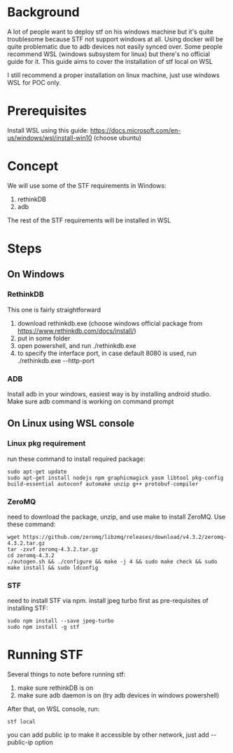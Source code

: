 # Background
A lot of people want to deploy stf on his windows machine but it's quite troublesome because STF not support windows at all. Using docker will be quite problematic due to adb devices not easily synced over. Some people recommend WSL (windows subsystem for linux) but there's no official guide for it. This guide aims to cover the installation of stf local on WSL

I still recommend a proper installation on linux machine, just use windows WSL for POC only.

# Prerequisites
Install WSL using this guide: https://docs.microsoft.com/en-us/windows/wsl/install-win10 (choose ubuntu)

# Concept
We will use some of the STF requirements in Windows:
1. rethinkDB
2. adb

The rest of the STF requirements will be installed in WSL

# Steps

## On Windows

### RethinkDB
This one is fairly straightforward
1. download rethinkdb.exe (choose windows official package from https://www.rethinkdb.com/docs/install/)
2. put in some folder
3. open powershell, and run ./rethinkdb.exe
4. to specify the interface port, in case default 8080 is used, run ./rethinkdb.exe --http-port <desired port>
  
### ADB
Install adb in your windows, easiest way is by installing android studio. Make sure adb command is working on command prompt

## On Linux using WSL console

### Linux pkg requirement
run these command to install required package:
~~~
sudo apt-get update
sudo apt-get install nodejs npm graphicmagick yasm libtool pkg-config build-essential autoconf automake unzip g++ protobuf-compiler
~~~

### ZeroMQ
need to download the package, unzip, and use make to install ZeroMQ. Use these command:
~~~
wget https://github.com/zeromq/libzmq/releases/download/v4.3.2/zeromq-4.3.2.tar.gz
tar -zxvf zeromq-4.3.2.tar.gz
cd zeromq-4.3.2
./autogen.sh && ./configure && make -j 4 && sudo make check && sudo make install && sudo ldconfig
~~~

### STF
need to install STF via npm. install jpeg turbo first as pre-requisites of installing STF:
~~~
sudo npm install --save jpeg-turbo
sudo npm install -g stf
~~~

# Running STF

Several things to note before running stf:
1. make sure rethinkDB is on
2. make sure adb daemon is on (try adb devices in windows powershell)

After that, on WSL console, run:
~~~
stf local
~~~

you can add public ip to make it accessible by other network, just add --public-ip <desired ip> option
